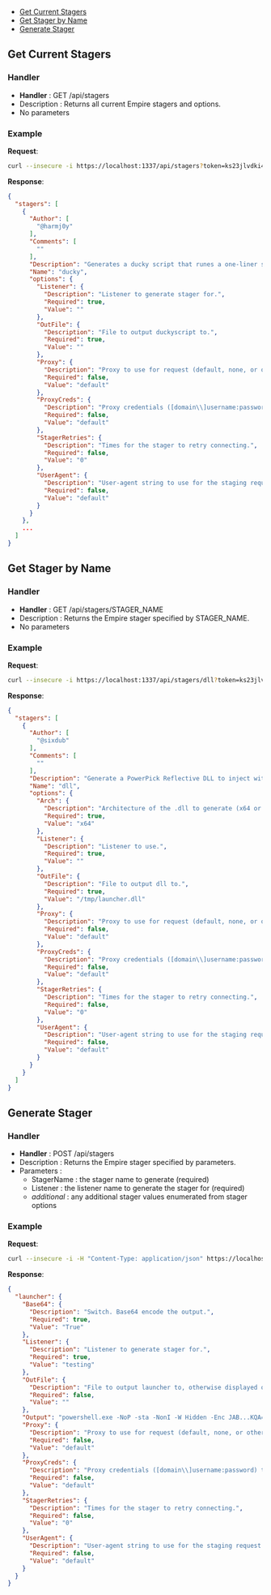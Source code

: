 * [Get Current Stagers](#get-current-stagers)
* [Get Stager by Name](#get-stager-by-name)
* [Generate Stager](#generate-stager)

## Get Current Stagers

### Handler

* **Handler** : GET /api/stagers
* Description : Returns all current Empire stagers and options.
* No parameters

### Example

**Request**:
```bash
curl --insecure -i https://localhost:1337/api/stagers?token=ks23jlvdki4fj1j23w39h0h0xcuwjrqilocxd6b5
```

**Response**:
```json
{
  "stagers": [
    {
      "Author": [
        "@harmj0y"
      ],
      "Comments": [
        ""
      ],
      "Description": "Generates a ducky script that runes a one-liner stage0 launcher for Empire.",
      "Name": "ducky",
      "options": {
        "Listener": {
          "Description": "Listener to generate stager for.",
          "Required": true,
          "Value": ""
        },
        "OutFile": {
          "Description": "File to output duckyscript to.",
          "Required": true,
          "Value": ""
        },
        "Proxy": {
          "Description": "Proxy to use for request (default, none, or other).",
          "Required": false,
          "Value": "default"
        },
        "ProxyCreds": {
          "Description": "Proxy credentials ([domain\\]username:password) to use for request (default, none, or other).",
          "Required": false,
          "Value": "default"
        },
        "StagerRetries": {
          "Description": "Times for the stager to retry connecting.",
          "Required": false,
          "Value": "0"
        },
        "UserAgent": {
          "Description": "User-agent string to use for the staging request (default, none, or other).",
          "Required": false,
          "Value": "default"
        }
      }
    },
    ...
  ]
}
```

## Get Stager by Name

### Handler

* **Handler** : GET /api/stagers/STAGER_NAME
* Description : Returns the Empire stager specified by STAGER_NAME.
* No parameters

### Example

**Request**:
```bash
curl --insecure -i https://localhost:1337/api/stagers/dll?token=ks23jlvdki4fj1j23w39h0h0xcuwjrqilocxd6b5
```

**Response**:
```json
{
  "stagers": [
    {
      "Author": [
        "@sixdub"
      ],
      "Comments": [
        ""
      ],
      "Description": "Generate a PowerPick Reflective DLL to inject with stager code.",
      "Name": "dll",
      "options": {
        "Arch": {
          "Description": "Architecture of the .dll to generate (x64 or x86).",
          "Required": true,
          "Value": "x64"
        },
        "Listener": {
          "Description": "Listener to use.",
          "Required": true,
          "Value": ""
        },
        "OutFile": {
          "Description": "File to output dll to.",
          "Required": true,
          "Value": "/tmp/launcher.dll"
        },
        "Proxy": {
          "Description": "Proxy to use for request (default, none, or other).",
          "Required": false,
          "Value": "default"
        },
        "ProxyCreds": {
          "Description": "Proxy credentials ([domain\\]username:password) to use for request (default, none, or other).",
          "Required": false,
          "Value": "default"
        },
        "StagerRetries": {
          "Description": "Times for the stager to retry connecting.",
          "Required": false,
          "Value": "0"
        },
        "UserAgent": {
          "Description": "User-agent string to use for the staging request (default, none, or other).",
          "Required": false,
          "Value": "default"
        }
      }
    }
  ]
}
```

## Generate Stager

### Handler

* **Handler** : POST /api/stagers
* Description : Returns the Empire stager specified by parameters.
* Parameters :
  * StagerName  : the stager name to generate (required)
  * Listener    : the listener name to generate the stager for (required)
  * *additional*    : any additional stager values enumerated from stager options

### Example

**Request**:
```bash
curl --insecure -i -H "Content-Type: application/json" https://localhost:1337/api/stagers?token=ks23jlvdki4fj1j23w39h0h0xcuwjrqilocxd6b5 -X POST -d '{"StagerName":"launcher", "Listener":"testing"}'
```

**Response**:
```json
{
  "launcher": {
    "Base64": {
      "Description": "Switch. Base64 encode the output.",
      "Required": true,
      "Value": "True"
    },
    "Listener": {
      "Description": "Listener to generate stager for.",
      "Required": true,
      "Value": "testing"
    },
    "OutFile": {
      "Description": "File to output launcher to, otherwise displayed on the screen.",
      "Required": false,
      "Value": ""
    },
    "Output": "powershell.exe -NoP -sta -NonI -W Hidden -Enc JAB...KQA=",
    "Proxy": {
      "Description": "Proxy to use for request (default, none, or other).",
      "Required": false,
      "Value": "default"
    },
    "ProxyCreds": {
      "Description": "Proxy credentials ([domain\\]username:password) to use for request (default, none, or other).",
      "Required": false,
      "Value": "default"
    },
    "StagerRetries": {
      "Description": "Times for the stager to retry connecting.",
      "Required": false,
      "Value": "0"
    },
    "UserAgent": {
      "Description": "User-agent string to use for the staging request (default, none, or other).",
      "Required": false,
      "Value": "default"
    }
  }
}
```
